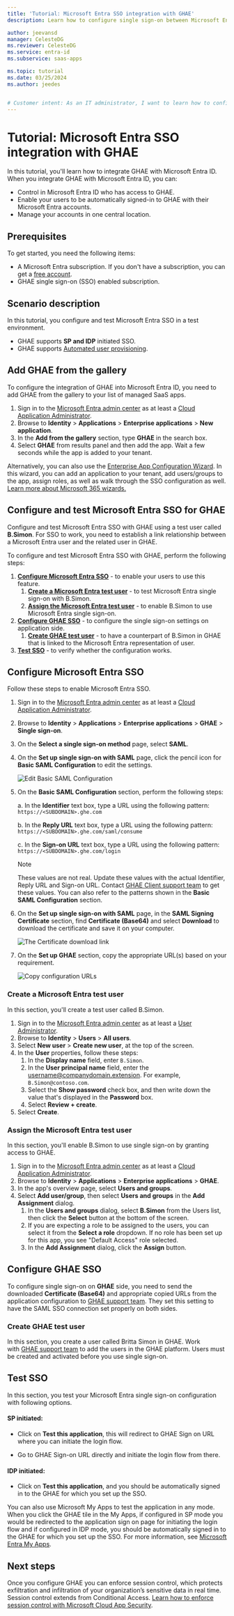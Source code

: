 ```yaml
---
title: 'Tutorial: Microsoft Entra SSO integration with GHAE'
description: Learn how to configure single sign-on between Microsoft Entra ID and GHAE.

author: jeevansd
manager: CelesteDG
ms.reviewer: CelesteDG
ms.service: entra-id
ms.subservice: saas-apps

ms.topic: tutorial
ms.date: 03/25/2024
ms.author: jeedes


# Customer intent: As an IT administrator, I want to learn how to configure single sign-on between Microsoft Entra ID and GHAE so that I can control who has access to GHAE, enable automatic sign-in with Microsoft Entra accounts, and manage my accounts in one central location.
---
```


# Tutorial: Microsoft Entra SSO integration with GHAE

In this tutorial, you'll learn how to integrate GHAE with Microsoft Entra ID. When you integrate GHAE with Microsoft Entra ID, you can:

* Control in Microsoft Entra ID who has access to GHAE.
* Enable your users to be automatically signed-in to GHAE with their Microsoft Entra accounts.
* Manage your accounts in one central location.

## Prerequisites

To get started, you need the following items:

* A Microsoft Entra subscription. If you don't have a subscription, you can get a [free account](https://azure.microsoft.com/free/).
* GHAE single sign-on (SSO) enabled subscription.

## Scenario description

In this tutorial, you configure and test Microsoft Entra SSO in a test environment.

* GHAE supports **SP and IDP** initiated SSO.
* GHAE supports [Automated user provisioning](ghae-provisioning-tutorial.md).

## Add GHAE from the gallery

To configure the integration of GHAE into Microsoft Entra ID, you need to add GHAE from the gallery to your list of managed SaaS apps.

1. Sign in to the [Microsoft Entra admin center](https://entra.microsoft.com) as at least a [Cloud Application Administrator](~/identity/role-based-access-control/permissions-reference.md#cloud-application-administrator).
1. Browse to **Identity** > **Applications** > **Enterprise applications** > **New application**.
1. In the **Add from the gallery** section, type **GHAE** in the search box.
1. Select **GHAE** from results panel and then add the app. Wait a few seconds while the app is added to your tenant.

 Alternatively, you can also use the [Enterprise App Configuration Wizard](https://portal.office.com/AdminPortal/home?Q=Docs#/azureadappintegration). In this wizard, you can add an application to your tenant, add users/groups to the app, assign roles, as well as walk through the SSO configuration as well. [Learn more about Microsoft 365 wizards.](/microsoft-365/admin/misc/azure-ad-setup-guides)

<a name='configure-and-test-azure-ad-sso-for-ghae'></a>

## Configure and test Microsoft Entra SSO for GHAE

Configure and test Microsoft Entra SSO with GHAE using a test user called **B.Simon**. For SSO to work, you need to establish a link relationship between a Microsoft Entra user and the related user in GHAE.

To configure and test Microsoft Entra SSO with GHAE, perform the following steps:

1. **[Configure Microsoft Entra SSO](#configure-azure-ad-sso)** - to enable your users to use this feature.
    1. **[Create a Microsoft Entra test user](#create-an-azure-ad-test-user)** - to test Microsoft Entra single sign-on with B.Simon.
    1. **[Assign the Microsoft Entra test user](#assign-the-azure-ad-test-user)** - to enable B.Simon to use Microsoft Entra single sign-on.
1. **[Configure GHAE SSO](#configure-ghae-sso)** - to configure the single sign-on settings on application side.
    1. **[Create GHAE test user](#create-ghae-test-user)** - to have a counterpart of B.Simon in GHAE that is linked to the Microsoft Entra representation of user.
1. **[Test SSO](#test-sso)** - to verify whether the configuration works.

<a name='configure-azure-ad-sso'></a>

## Configure Microsoft Entra SSO

Follow these steps to enable Microsoft Entra SSO.

1. Sign in to the [Microsoft Entra admin center](https://entra.microsoft.com) as at least a [Cloud Application Administrator](~/identity/role-based-access-control/permissions-reference.md#cloud-application-administrator).
1. Browse to **Identity** > **Applications** > **Enterprise applications** > **GHAE** > **Single sign-on**.
1. On the **Select a single sign-on method** page, select **SAML**.
1. On the **Set up single sign-on with SAML** page, click the pencil icon for **Basic SAML Configuration** to edit the settings.

   ![Edit Basic SAML Configuration](common/edit-urls.png)

1. On the **Basic SAML Configuration** section, perform the following steps:

    a. In the **Identifier** text box, type a URL using the following pattern:
    `https://<SUBDOMAIN>.ghe.com`

    b. In the **Reply URL** text box, type a URL using the following pattern:
    `https://<SUBDOMAIN>.ghe.com/saml/consume`

    c. In the **Sign-on URL** text box, type a URL using the following pattern:
    `https://<SUBDOMAIN>.ghe.com/login`

	> [!NOTE]
	> These values are not real. Update these values with the actual Identifier, Reply URL and Sign-on URL. Contact [GHAE Client support team](mailto:support@github.com) to get these values. You can also refer to the patterns shown in the **Basic SAML Configuration** section.

1. On the **Set up single sign-on with SAML** page, in the **SAML Signing Certificate** section,  find **Certificate (Base64)** and select **Download** to download the certificate and save it on your computer.

	![The Certificate download link](common/certificatebase64.png)

1. On the **Set up GHAE** section, copy the appropriate URL(s) based on your requirement.

	![Copy configuration URLs](common/copy-configuration-urls.png)

<a name='create-an-azure-ad-test-user'></a>

### Create a Microsoft Entra test user

In this section, you'll create a test user called B.Simon.

1. Sign in to the [Microsoft Entra admin center](https://entra.microsoft.com) as at least a [User Administrator](~/identity/role-based-access-control/permissions-reference.md#user-administrator).
1. Browse to **Identity** > **Users** > **All users**.
1. Select **New user** > **Create new user**, at the top of the screen.
1. In the **User** properties, follow these steps:
   1. In the **Display name** field, enter `B.Simon`.  
   1. In the **User principal name** field, enter the username@companydomain.extension. For example, `B.Simon@contoso.com`.
   1. Select the **Show password** check box, and then write down the value that's displayed in the **Password** box.
   1. Select **Review + create**.
1. Select **Create**.

<a name='assign-the-azure-ad-test-user'></a>

### Assign the Microsoft Entra test user

In this section, you'll enable B.Simon to use single sign-on by granting access to GHAE.

1. Sign in to the [Microsoft Entra admin center](https://entra.microsoft.com) as at least a [Cloud Application Administrator](~/identity/role-based-access-control/permissions-reference.md#cloud-application-administrator).
1. Browse to **Identity** > **Applications** > **Enterprise applications** > **GHAE**.
1. In the app's overview page, select **Users and groups**.
1. Select **Add user/group**, then select **Users and groups** in the **Add Assignment** dialog.
   1. In the **Users and groups** dialog, select **B.Simon** from the Users list, then click the **Select** button at the bottom of the screen.
   1. If you are expecting a role to be assigned to the users, you can select it from the **Select a role** dropdown. If no role has been set up for this app, you see "Default Access" role selected.
   1. In the **Add Assignment** dialog, click the **Assign** button.

## Configure GHAE SSO

To configure single sign-on on **GHAE** side, you need to send the downloaded **Certificate (Base64)** and appropriate copied URLs from the application configuration to [GHAE support team](mailto:support@github.com). They set this setting to have the SAML SSO connection set properly on both sides.

### Create GHAE test user

In this section, you create a user called Britta Simon in GHAE. Work with [GHAE support team](mailto:support@github.com) to add the users in the GHAE platform. Users must be created and activated before you use single sign-on.

## Test SSO 

In this section, you test your Microsoft Entra single sign-on configuration with following options. 

#### SP initiated:

* Click on **Test this application**, this will redirect to GHAE Sign on URL where you can initiate the login flow.  

* Go to GHAE Sign-on URL directly and initiate the login flow from there.

#### IDP initiated:

* Click on **Test this application**, and you should be automatically signed in to the GHAE for which you set up the SSO. 

You can also use Microsoft My Apps to test the application in any mode. When you click the GHAE tile in the My Apps, if configured in SP mode you would be redirected to the application sign on page for initiating the login flow and if configured in IDP mode, you should be automatically signed in to the GHAE for which you set up the SSO. For more information, see [Microsoft Entra My Apps](/azure/active-directory/manage-apps/end-user-experiences#azure-ad-my-apps).

## Next steps

Once you configure GHAE you can enforce session control, which protects exfiltration and infiltration of your organization’s sensitive data in real time. Session control extends from Conditional Access. [Learn how to enforce session control with Microsoft Cloud App Security](/cloud-app-security/proxy-deployment-aad).

